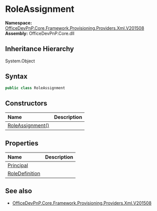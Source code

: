 # RoleAssignment
  

**Namespace:** [OfficeDevPnP.Core.Framework.Provisioning.Providers.Xml.V201508](OfficeDevPnP.Core.Framework.Provisioning.Providers.Xml.V201508.md)  
**Assembly:** OfficeDevPnP.Core.dll  
## Inheritance Hierarchy
System.Object  


## Syntax
```C#
public class RoleAssignment
```
## Constructors
|**Name**|**Description**|
|:-----|:-----|
| [RoleAssignment()](OfficeDevPnP.Core.Framework.Provisioning.Providers.Xml.V201508.RoleAssignment.ctor1.md) | 
## Properties
|**Name**|**Description**|
|:-----|:-----|
| [Principal](OfficeDevPnP.Core.Framework.Provisioning.Providers.Xml.V201508.RoleAssignment.Principal.md) | 
| [RoleDefinition](OfficeDevPnP.Core.Framework.Provisioning.Providers.Xml.V201508.RoleAssignment.RoleDefinition.md) | 
## See also
- [OfficeDevPnP.Core.Framework.Provisioning.Providers.Xml.V201508](OfficeDevPnP.Core.Framework.Provisioning.Providers.Xml.V201508.md)
